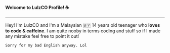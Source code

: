 #### Welcome to LulzCO Profile! ☕
___
Hey! I'm LulzCO and I'm a Malaysian 🇲🇾 14 years old teenager who **loves to code & caffeine**.
I am quite nooby in terms coding and stuff so if I made any mistake feel free to point it out!

``Sorry for my bad English anyway. Lol``









